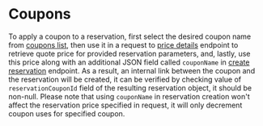 # Coupons
To apply a coupon to a reservation, first select the desired coupon name from [coupons list](#retrieve-a-coupons-list), then use it in a request to [price details](#calculate-reservation-price) endpoint to retrieve quote price for provided reservation parameters, and, lastly, use this price along with an additional JSON field called `couponName` in [create reservation](#create-a-reservation) endpoint. As a result, an internal link between the coupon and the reservation will be created, it can be verified by checking value of `reservationCouponId` field of the resulting reservation object, it should be non-null. Please note that using `couponName` in reservation creation won't affect the reservation price specified in request, it will only decrement coupon uses for specified coupon.
